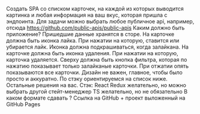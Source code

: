 Создать SPA со списком карточек, на каждой из которых выводится картинка и любая информация на ваш вкус,
которая пришла с эндпоинта.
Для задачи можно выбрать любое публичное api, например, отсюда https://github.com/public-apis/public-apis
Каким должно быть приложение?
Пришедшие данные хранятся в сторе.
На карточке должна быть иконка лайка. При нажатии на которую, ставится или убирается лайк.
Иконка должна подкрашиваться, когда залайкана.
На карточке должна быть иконка удаления. При нажатии на которую, карточка удаляется.
Сверху должна быть кнопка фильтра, которая по нажатию показывает только залайканые карточки.
При отжатии опять показываются все карточки.
Дизайн не важен, главное, чтобы было просто и аккуратно.
По стэку ориентируемся на список ниже. Остальные решения на вас.
Стэк:
React
Redux желательно, но можно выбрать другой стейт-менеджер
TS желательно, но не обязательно
В каком формате сдавать ?
Ссылка на GitHub + проект выложенный на GitHub Pages